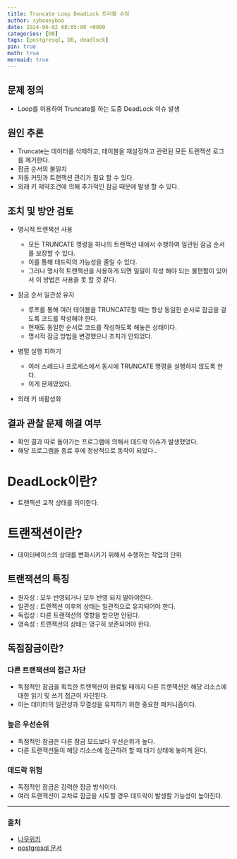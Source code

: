```yaml
---
title: Truncate Loop DeadLock 트러블 슈팅
author: syboosyboo
date: 2024-06-02 08:05:00 +0900
categories: [DB]
tags: [postgresql, DB, deadlock]
pin: true
math: true
mermaid: true
---
```


## 문제 정의
- Loop를 이용하여 Truncate를 하는 도중 DeadLock 이슈 발생

## 원인 추론
- Truncate는 데이터를 삭제하고, 테이블을 재설정하고 관련된 모든 트랜잭션 로그를 제거한다.
- 잠금 순서의 불일치
- 자동 커밋과 트랜잭션 관리가 필요 할 수 있다.
- 외래 키 제약조건에 의해 추가적인 잠금 때문에 발생 할 수 있다.


## 조치 및 방안 검토
- 명시적 트랜잭션 사용
  - 모든 TRUNCATE 명령을 하나의 트랜잭션 내에서 수행하여 일관된 잠금 순서를 보장할 수 있다. 
  - 이를 통해 데드락의 가능성을 줄일 수 있다.
  - 그러나 명시적 트랜잭션을 사용하게 되면 일일이 작성 해야 되는 불편함이 있어서 이 방법은 사용을 못 할 것 같다.
  
- 잠금 순서 일관성 유지
  -  루프를 통해 여러 테이블을 TRUNCATE할 때는 항상 동일한 순서로 잠금을 걸도록 코드를 작성해야 한다.
    - 현재도 동일한 순서로 코드를 작성하도록 해놓은 상태이다.
    - 명시적 잠금 방법을 변경했으나 조치가 안되었다.
  
- 병렬 실행 피하기
  - 여러 스레드나 프로세스에서 동시에 TRUNCATE 명령을 실행하지 않도록 한다.
  - 이게 문제였었다.
- 외래 키 비활성화

## 결과 관찰 문제 해결 여부
- 확인 결과 따로 돌아가는 프로그램에 의해서 데드락 이슈가 발생했었다.
- 해당 프로그램을 종료 후에 정상적으로 동작이 되었다..

# DeadLock이란?
- 트랜잭션 교착 상태를 의미한다.

# 트랜잭션이란?
- 데이터베이스의 상태를 변화시키기 위해서 수행하는 작업의 단위

## 트랜잭션의 특징
- 원자성 : 모두 반영되거나 모두 반영 되지 말아야한다.
- 일관성 : 트랜잭션 이후의 상태는 일관적으로 유지되어야 한다.
- 독립성 : 다른 트랜잭션의 영향을 받으면 안된다.
- 영속성 : 트랜잭션의 상태는 영구히 보존되어야 한다.

## 독점잠금이란?
### 다른 트랜잭션의 접근 차단
- 독점적인 잠금을 획득한 트랜잭션이 완료될 때까지 다른 트랜잭션은 해당 리소스에 대한 읽기 및 쓰기 접근이 차단된다.
- 이는 데이터의 일관성과 무결성을 유지하기 위한 중요한 메커니즘이다.
### 높은 우선순위
- 독점적인 잠금은 다른 잠금 모드보다 우선순위가 높다.
- 다른 트랜잭션들이 해당 리소스에 접근하려 할 때 대기 상태에 놓이게 된다.

###  데드락 위험
- 독점적인 잠금은 강력한 잠금 방식이다.
- 여러 트랜잭션이 교차로 잠금을 시도할 경우 데드락이 발생할 가능성이 높아진다.



---
### 출처
- [나무위키](https://namu.wiki/)
- [postgresql 문서](https://www.postgresql.org/docs/15/index.html)
